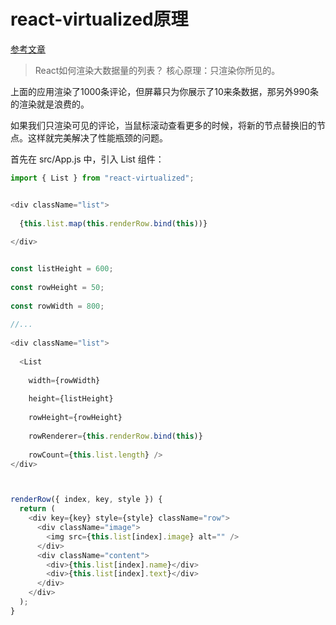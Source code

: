 # react-virtualized原理
[参考文章](https://blog.csdn.net/sinat_17775997/article/details/81047576)
> React如何渲染大数据量的列表？
核心原理：只渲染你所见的。

上面的应用渲染了1000条评论，但屏幕只为你展示了10来条数据，那另外990条的渲染就是浪费的。

如果我们只渲染可见的评论，当鼠标滚动查看更多的时候，将新的节点替换旧的节点。这样就完美解决了性能瓶颈的问题。


首先在 src/App.js 中，引入 List 组件：

```js
import { List } from "react-virtualized";


<div className="list">
 
  {this.list.map(this.renderRow.bind(this))}
 
</div>


const listHeight = 600;
 
const rowHeight = 50;
 
const rowWidth = 800;
 
//...
 
<div className="list">
 
  <List
 
    width={rowWidth}
 
    height={listHeight}
 
    rowHeight={rowHeight}
 
    rowRenderer={this.renderRow.bind(this)}
 
    rowCount={this.list.length} />
</div>



renderRow({ index, key, style }) {
  return (
    <div key={key} style={style} className="row">
      <div className="image">
        <img src={this.list[index].image} alt="" />
      </div>
      <div className="content">
        <div>{this.list[index].name}</div>
        <div>{this.list[index].text}</div>
      </div>
    </div>
  );
}
```
